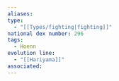 ```yaml
---
aliases: 
type:
  - "[[Types/fighting|fighting]]"
national dex number: 296
tags:
  - Hoenn
evolution line:
  - "[[Hariyama]]"
associated:
---
```

